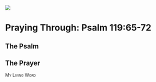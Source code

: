 <img class="intro-right" src="/images/art-paris-psalter.jpg">

<style>
  li {list-style-type: none;}
  p + ul {
    margin-top: -18px;
}
</style>

# Praying Through: Psalm 119:65-72

## The Psalm

## The Prayer

<div style="font-variant: small-caps;">
My Living Word
</div>
